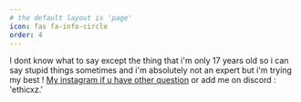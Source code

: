 ```yaml
---
# the default layout is 'page'
icon: fas fa-info-circle
order: 4
---
```


I dont know what to say except the thing that i'm only 17 years old so i can say stupid things sometimes and i'm absolutely not an expert but i'm trying my best ! [My instagram if u have other question](https://instagram.com/eliott.la) or add me on discord : 'ethicxz.'
